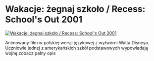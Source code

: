 Wakacje: żegnaj szkoło / Recess: School's Out 2001 
=============
[![Wakacje: żegnaj szkoło / Recess: School's Out 2001 ](http://vidos.pl/images/player.gif)](http://vidos.pl/wakacje-zegnaj-szkolo-recess-school-s-out-2001)

 Animowany film w polskiej wersji językowej z wytwórni Walta Disneya. Uczniowie jednej z amerykańskich szkół podstawowych wypowiadają wojnę zobacz pełny opis
